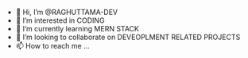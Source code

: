 - 👋 Hi, I’m @RAGHUTTAMA-DEV
- 👀 I’m interested in CODING 
- 🌱 I’m currently learning MERN STACK 
- 💞️ I’m looking to collaborate on DEVEOPLMENT RELATED PROJECTS
- 📫 How to reach me ...

<!---
RAGHUTTAMA-DEV/RAGHUTTAMA-DEV is a ✨ special ✨ repository because its `README.md` (this file) appears on your GitHub profile.
You can click the Preview link to take a look at your changes.
--->
